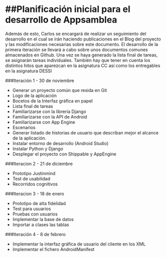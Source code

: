 ##Planificación inicial para el desarrollo de Appsamblea
=====
Además de esto, Carlos se encargará de realizar un seguimiento del desarrollo en el cual se irán haciendo publicaciones en el Blog del proyecto y las modificaciones necesarias sobre este documento.
El desarrollo de la primera iteración se llevará a cabo sobre unos documentos comunes almacenados en Github. Una vez se haya generado la lista final de tareas, se asignarán tareas individuales.
También hay que tener en cuenta los distintos hitos que aparezcan en la asignatura CC así como los entregables en la asignatura DESSI

###Iteración 1 - 30 de noviembre
-	Generar un proyecto común que resida en Git
-	Logo de la aplicación
-	Bocetos de la Interfaz gráfica en papel
-	Lista final de tareas
-	Familiarizarse  con la librería Django
-	Familiarizarse con la API de Android
-	Familiarizarse con App Engine
- Escenarios
- Generar listado de historias de usuario que describan mejor el alcance de la aplicación.
-	Instalar entorno de desarrollo (Android Studio)
-	Instalar Python y Django
-	Desplegar el proyecto con Shippable y AppEngine

###Iteracion 2 - 21 de diciembre
-	Prototipo Justinmind
-	Test de usabilidad
-	Recorridos cognitivos

###Iteracion 3 - 18 de enero
- Prototipo de alta fidelidad
- Test para usuarios
-	Pruebas con usuarios
-	Implementar la base de datos
-	Importar a clases las tablas

###Iteración 4 - 8 de febrero
-	Implementar la interfaz gráfica de usuario del cliente en los XML
-	Implementar el fichero AndroidManifest

